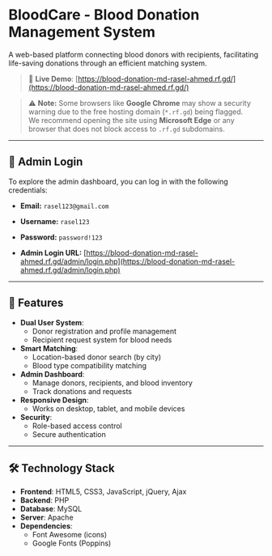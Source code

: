 # BloodCare - Blood Donation Management System

A web-based platform connecting blood donors with recipients, facilitating life-saving donations through an efficient matching system.

> 🚀 **Live Demo**: [https://blood-donation-md-rasel-ahmed.rf.gd/](https://blood-donation-md-rasel-ahmed.rf.gd/)

> ⚠️ **Note:** Some browsers like **Google Chrome** may show a security warning due to the free hosting domain (`*.rf.gd`) being flagged.  
> We recommend opening the site using **Microsoft Edge** or any browser that does not block access to `.rf.gd` subdomains.

---

## 🔐 Admin Login

To explore the admin dashboard, you can log in with the following credentials:

- **Email:** `rasel123@gmail.com`
- **Username:** `rasel123`  
- **Password:** `password!123`

- **Admin Login URL:** [https://blood-donation-md-rasel-ahmed.rf.gd/admin/login.php](https://blood-donation-md-rasel-ahmed.rf.gd/admin/login.php)

---

## 🌟 Features

- **Dual User System**:
  - Donor registration and profile management
  - Recipient request system for blood needs
- **Smart Matching**:
  - Location-based donor search (by city)
  - Blood type compatibility matching
- **Admin Dashboard**:
  - Manage donors, recipients, and blood inventory
  - Track donations and requests
- **Responsive Design**:
  - Works on desktop, tablet, and mobile devices
- **Security**:
  - Role-based access control
  - Secure authentication

---

## 🛠️ Technology Stack

- **Frontend**: HTML5, CSS3, JavaScript, jQuery, Ajax
- **Backend**: PHP
- **Database**: MySQL
- **Server**: Apache
- **Dependencies**:
  - Font Awesome (icons)
  - Google Fonts (Poppins)
